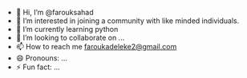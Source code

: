 - 👋 Hi, I’m @farouksahad
- 👀 I’m interested in joining a community with like minded individuals.
- 🌱 I’m currently learning python
- 💞️ I’m looking to collaborate on ...
- 📫 How to reach me faroukadeleke2@gmail.com
- 😄 Pronouns: ...
- ⚡ Fun fact: ...

<!---
farouksahad/farouksahad is a ✨ special ✨ repository because its `README.md` (this file) appears on your GitHub profile.
You can click the Preview link to take a look at your changes.
--->
